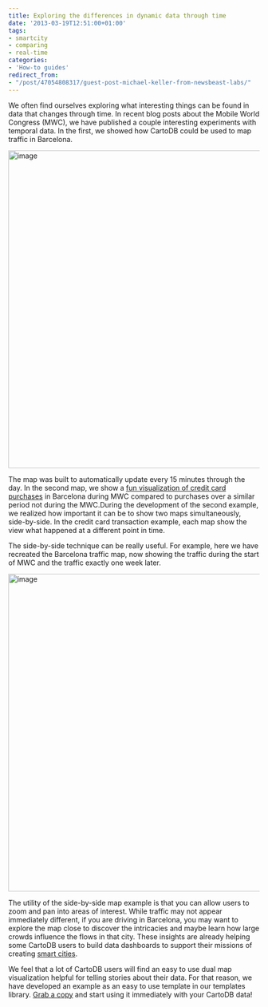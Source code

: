 ```yaml
---
title: Exploring the differences in dynamic data through time
date: '2013-03-19T12:51:00+01:00'
tags:
- smartcity
- comparing
- real-time
categories:
- 'How-to guides'
redirect_from:
- "/post/47054808317/guest-post-michael-keller-from-newsbeast-labs/"
---
```


We often find ourselves exploring what interesting things can be found in data that changes through time. In recent blog posts about the Mobile World Congress (MWC), we have published a couple interesting experiments with temporal data. In the first, we showed how CartoDB could be used to map traffic in Barcelona.

<a href="http://blog.cartodb.com/post/42847998810/real-time-maps#_=_" title="BCN Traffic"><img alt="image" src="http://media.tumblr.com/2fc136e493742171cc656bbb43c15018/tumblr_inline_mjx9kcZm8s1qz4rgp.png" width="637px"/></a>

The map was built to automatically update every 15 minutes through the day. In the second map, we show a <a href="http://blog.cartodb.com/post/43975515359/a-cartodb-and-bbva-visualization-on-the-economic-impact#_=_" title="MWC">fun visualization of credit card purchases</a> in Barcelona during MWC compared to purchases over a similar period not during the MWC.During the development of the second example, we realized how important it can be to show two maps simultaneously, side-by-side. In the credit card transaction example, each map show the view what happened at a different point in time.

The side-by-side technique can be really useful. For example, here we have recreated the Barcelona traffic map, now showing the traffic during the start of MWC and the traffic exactly one week later. 

<a href="http://cartodb.github.com/cartodb-publishing-templates/doublemap/" title="TWO BCN Traffic"><img alt="image" src="http://media.tumblr.com/dfd758a7d2e991663377d21702fd4fa3/tumblr_inline_mjx9l81Krv1qz4rgp.png" width="637px"/></a>

The utility of the side-by-side map example is that you can allow users to zoom and pan into areas of interest. While traffic may not appear immediately different, if you are driving in Barcelona, you may want to explore the map close to discover the intricacies and maybe learn how large crowds influence the flows in that city. These insights are already helping some CartoDB users to build data dashboards to support their missions of creating <a href="http://en.wikipedia.org/wiki/Smart_city" title="smart city">smart cities</a>.

We feel that a lot of CartoDB users will find an easy to use dual map visualization helpful for telling stories about their data. For that reason, we have developed an example as an easy to use template in our templates library. <a href="http://cartodb.github.com/cartodb-publishing-templates/doublemap/" title="Side by side template">Grab a copy</a> and start using it immediately with your CartoDB data!
